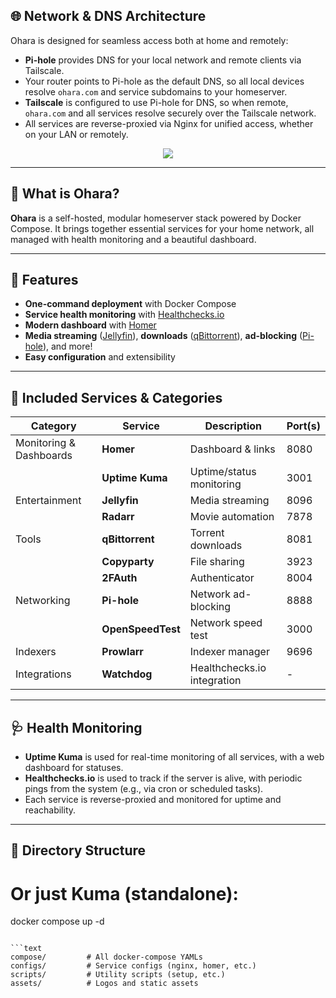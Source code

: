 ## 🌐 Network & DNS Architecture

Ohara is designed for seamless access both at home and remotely:

- **Pi-hole** provides DNS for your local network and remote clients via Tailscale.
- Your router points to Pi-hole as the default DNS, so all local devices resolve `ohara.com` and service subdomains to your homeserver.
- **Tailscale** is configured to use Pi-hole for DNS, so when remote, `ohara.com` and all services resolve securely over the Tailscale network.
- All services are reverse-proxied via Nginx for unified access, whether on your LAN or remotely.


<p align="center">
	<img src="https://healthchecks.io/b/2/0a25792d-04b4-429d-84bb-0c93d3bd3c68.svg"/>
</p>

---

## 🏡 What is Ohara?

**Ohara** is a self-hosted, modular homeserver stack powered by Docker Compose. It brings together essential services for your home network, all managed with health monitoring and a beautiful dashboard.

---

## 🚀 Features

- **One-command deployment** with Docker Compose
- **Service health monitoring** with [Healthchecks.io](https://healthchecks.io)
- **Modern dashboard** with [Homer](https://github.com/bastienwirtz/homer)
- **Media streaming** ([Jellyfin](https://jellyfin.org)), **downloads** ([qBittorrent](https://www.qbittorrent.org)), **ad-blocking** ([Pi-hole](https://pi-hole.net)), and more!
- **Easy configuration** and extensibility

---

## 🧩 Included Services & Categories

| Category                | Service         | Description                | Port(s)   |
|-------------------------|-----------------|---------------------------|-----------|
| Monitoring & Dashboards | **Homer**       | Dashboard & links          | 8080      |
|                         | **Uptime Kuma** | Uptime/status monitoring   | 3001      |
| Entertainment           | **Jellyfin**    | Media streaming            | 8096      |
|                         | **Radarr**      | Movie automation           | 7878      |
| Tools                   | **qBittorrent** | Torrent downloads          | 8081      |
|                         | **Copyparty**   | File sharing               | 3923      |
|                         | **2FAuth**      | Authenticator              | 8004      |
| Networking              | **Pi-hole**     | Network ad-blocking        | 8888      |
|                         | **OpenSpeedTest**| Network speed test         | 3000      |
| Indexers                | **Prowlarr**    | Indexer manager            | 9696      |
| Integrations            | **Watchdog**    | Healthchecks.io integration| -         |

---

## 🩺 Health Monitoring

- **Uptime Kuma** is used for real-time monitoring of all services, with a web dashboard for statuses.
- **Healthchecks.io** is used to track if the server is alive, with periodic pings from the system (e.g., via cron or scheduled tasks).
- Each service is reverse-proxied and monitored for uptime and reachability.

---

## 📁 Directory Structure

# Or just Kuma (standalone):
docker compose up -d
```

```text
compose/         # All docker-compose YAMLs
configs/         # Service configs (nginx, homer, etc.)
scripts/         # Utility scripts (setup, etc.)
assets/          # Logos and static assets
```
